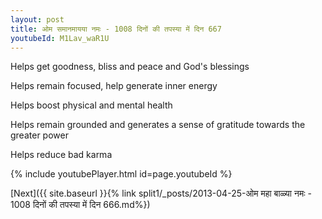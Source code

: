 ```yaml
---
layout: post
title: ओम समानमायया नमः - 1008 दिनों की तपस्या में दिन 667
youtubeId: M1Lav_waR1U
---
```

 
 
Helps get goodness, bliss and peace and God's blessings
 
Helps remain focused, help generate inner energy 
 
Helps boost physical and mental health 
 
Helps remain grounded and generates a sense of gratitude towards the greater power 
 
Helps reduce bad karma
 
 
 
 


{% include youtubePlayer.html id=page.youtubeId %}
 
[Next]({{ site.baseurl }}{% link  split1/_posts/2013-04-25-ओम महा बाळ्या नमः - 1008 दिनों की तपस्या में दिन 666.md%})
 
